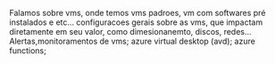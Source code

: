 Falamos sobre vms, onde temos vms padroes, vm com softwares pré instalados e etc...
configuracoes gerais sobre as vms, que impactam diretamente em seu valor, como dimesionanemto, discos, redes...
Alertas,monitoramentos de vms;
azure virtual desktop (avd);
azure functions;
